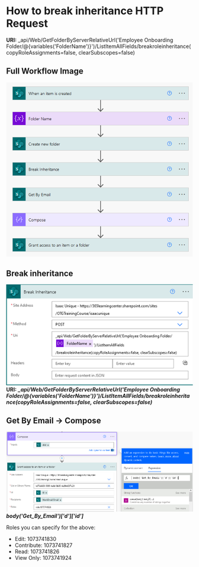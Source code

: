 # How to break inheritance HTTP Request
**URI:** _api/Web/GetFolderByServerRelativeUrl('Employee Onboarding Folder/@{variables('FolderName')}')/ListItemAllFields/breakroleinheritance(copyRoleAssignments=false, clearSubscopes=false)
## Full Workflow Image
![uri](https://github.com/isogunro/power-automate-http/blob/main/images/FolderBrkInheritance.PNG)

## Break inheritance
![uri](https://github.com/isogunro/power-automate-http/blob/main/images/BreakInheritance.PNG)
**URI:** ***_api/Web/GetFolderByServerRelativeUrl('Employee Onboarding Folder/@{variables('FolderName')}')/ListItemAllFields/breakroleinheritance(copyRoleAssignments=false, clearSubscopes=false)***


## Get By Email -> Compose
![uri](https://github.com/isogunro/power-automate-http/blob/main/images/Compose-getPrincipalID_2.PNG)
***body('Get_By_Email')['d']['id']***

Roles you can specify for the above:
- Edit: 1073741830
- Contribute: 1073741827
- Read: 1073741826
- View Only: 1073741924
